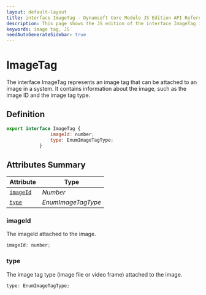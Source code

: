 ```yaml
---
layout: default-layout
title: interface ImageTag - Dynamsoft Core Module JS Edition API Reference
description: This page shows the JS edition of the interface ImageTag in Dynamsoft Core Module.
keywords: image tag, JS
needAutoGenerateSidebar: true
---
```


# ImageTag

The interface ImageTag represents an image tag that can be attached to an image in a system. It contains information about the image, such as the image ID and the image tag type.

## Definition

```js
export interface ImageTag {
                imageId: number;
                type: EnumImageTagType;
            }
```

## Attributes Summary

| Attribute            | Type |
|----------------------|-------------|
| [`imageId`](#imageId) | *Number* |
| [`type`](#type) | *EnumImageTagType* |

### imageId

The imageId attached to the image.

```js
imageId: number;
```

### type

The image tag type (image file or video frame) attached to the image.

```js
type: EnumImageTagType;
```